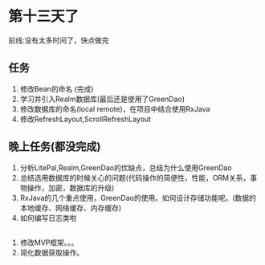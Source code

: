# 第十三天了

前线:没有太多时间了，快点做完

## 任务

1. 修改Bean的命名  (完成)
2. 学习并引入Realm数据库(最后还是使用了GreenDao)
3. 修改数据库的命名(local remote)，在项目中结合使用RxJava
4. 修改RefreshLayout,ScrollRefreshLayout


## 晚上任务(都没完成)

1. 分析LitePal,Realm,GreenDao的优缺点，总结为什么使用GreenDao
2. 总结选用数据库的时候关心的问题(代码操作的简便性，性能，ORM关系，事物操作，加密，数据库的升级)
3. RxJava的几个重点使用，GreenDao的使用。如何设计存储功能呢。(数据的本地缓存、网络缓存、内存缓存)
4. 如何编写日志类啦

##

1. 修改MVP框架。。。
2. 简化数据获取操作。
